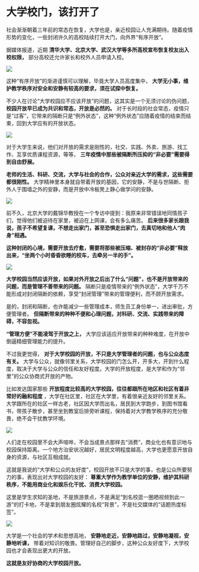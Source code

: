 # 大学校门，该打开了

社会渐渐朝着三年前的常态在恢复，大学也是，亲近校园让人充满期待。随着疫情形势的变化，一些封闭许久的高校陆续打开大门，向外界“有序开放”。

据媒体报道，近期 **清华大学、北京大学、武汉大学等多所高校宣布恢复校友出入校权限，** 部分高校还允许家长和校外人员申请入校。

![](https://inews.gtimg.com/newsapp_bt/0/15665965445/1000)

这种“有序开放”的渐进谨慎可以理解，毕竟大学人员高度集中， **大学无小事，维护教学秩序对安全和安静有较高的要求，须在试探中恢复。**

不少人在讨论“大学校园应不应该开放”的问题，这其实是一个无须讨论的伪问题， **校园开放早已成为共识和常态，开放是必然的。**
对于长时段的社会常态，疫情只是“过客”，它带来的隔断只是“例外状态”，这种“例外状态”应随着疫情的结束而结束，回到大学应有的开放状态。

![](https://inews.gtimg.com/newsapp_bt/0/15665965463/1000)

对于大学生来说，他们对开放的需求是刚性的，社交、实践、外卖、旅游、找工作、互享优质课程资源，等等，
**三年疫情中那些被隔断所压抑的“非必要”需要得到自由舒展。**

**老师的生活、科研、交流，大学与社会的合作，公众对亲近大学的需求，这些需要都很刚性。**
大学精神里本身就自带着开放的基因，它的安静，不是与世隔断、拒外人于围墙之外的安静，而是开放中冷板凳上静心做学问的安静。

![](https://inews.gtimg.com/newsapp_bt/0/15665965454/1000)

前不久，北京大学的戴锦华教授在一个专访中提到：我原来非常错误地同情孩子们，觉得他们被迫待在家里，被迫在上网课，会有多么痛苦。
**后来很多家长跟我说，孩子不希望复课，不想走出家门，甚至恐惧走出家门，去真切地和他人“肉身”相遇。**

**这种封闭的心境，需要开放去疗愈，需要将那些被压缩、被封存的“非必要”释放出来，“坐两个小时昏昏欲睡的校车，去牵另一半的手”。**

![](https://inews.gtimg.com/newsapp_bt/0/15665965459/1000)

**大学校园当然应该开放，如果对外开放之后出了什么“问题”，也不是开放带来的问题，而是管理不善带来的问题。**
隔断只是疫情带来的“例外状态”，大学千万不能形成对封闭隔断的依赖，享受“封闭管理”带来的管理便利，而不顾开放需求。

是的，封闭和隔断，也许能减少一些管理成本，师生员工身份单一，进出审批，方便管理者。
**但隔断带来的种种不便和心理问题，对科研、交流、实践带来的障碍，不容忽视。**

**“管理方便”不能凌驾于开放之上，** 大学应该适应开放带来的种种难度，在开放中倒逼精细管理能力的提升。

不过我更觉得， **对于大学校园的开放，不只是大学管理者的问题，也与公众态度有关。**
大学与公众，就像邻里关系，大学校园的门怎么开，开多大，开到什么程度，取决于大学与公众的信任和友好程度。大学的开放程度，是大学和作为“邻里”的公众协商式开放的产物。

比如发达国家那些 **开放程度比较高的大学校园，往往都跟所在地区和社区有着非常好的融和程度**
，大学在社区里，社区在大学里，有着很亲近友好的邻里关系。大学跟所在的社区一样古老，社区因大学而出名，居民到大学跑步，到图书馆看书，带孩子散步，甚至坐到教室后排旁听课程，保持着对大学教学秩序的充分敬畏，绝不会干扰教学环境。

![](https://inews.gtimg.com/newsapp_bt/0/15665965452/1000)

人们走在校园里不会大声喧哗，不会当成景点那样去“消费”，商业化也有意识地与校园保持距离。一个地方治安状况越好，居民文明程度越高，大学也更愿意开放自身的资源，与社区互相成就。

这就是我说的“大学和公众的友好度”，校园开放不只是大学的事，也是公众所要努力的事，表现出对大学校园的友好：
**尊重大学作为教学单位的安静，维护其科研秩序，不能用商业化和娱乐化干扰、消费大学校园。**

这里是学生求知的圣地，不是旅游景点，不是满足“到名校逛一圈晒视频到此一游”的打卡地，不是拿到朋友圈炫耀的名校“背景”，不是社交媒体的“话题热度标签”。

![](https://inews.gtimg.com/newsapp_bt/0/15665965471/1000)

大学是一个社会的学术和思想高地， **安静地走近，安静地路过，安静地凝视，安静地听课，**
带着对知识的敬畏。管理好自己的脚步，这种公众友好度下，大学校园也才会表现出更大的开放。

**这就是友好协商的大学校园开放。**

